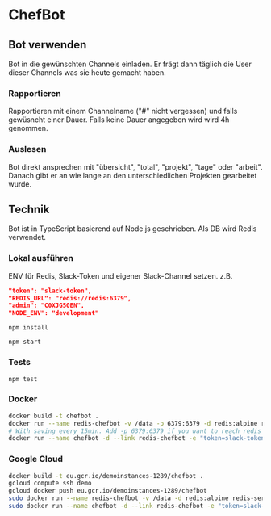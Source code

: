 # ChefBot

## Bot verwenden

Bot in die gewünschten Channels einladen. Er frägt dann täglich die User dieser Channels was sie heute gemacht haben.

### Rapportieren

Rapportieren mit einem Channelname ("#" nicht vergessen) und falls gewüsncht einer Dauer. Falls keine Dauer angegeben wird wird 4h genommen.

### Auslesen

Bot direkt ansprechen mit "übersicht", "total", "projekt", "tage" oder "arbeit". Danach gibt er an wie lange an den unterschiedlichen Projekten gearbeitet wurde.


## Technik

Bot ist in TypeScript basierend auf Node.js geschrieben. Als DB wird Redis verwendet.

### Lokal ausführen

ENV für Redis, Slack-Token und eigener Slack-Channel setzen.
z.B.

```json
"token": "slack-token",
"REDIS_URL": "redis://redis:6379",
"admin": "C0XJG50EN",
"NODE_ENV": "development"
```

`npm install`

`npm start`

### Tests

`npm test`

### Docker

```bash
docker build -t chefbot .
docker run --name redis-chefbot -v /data -p 6379:6379 -d redis:alpine redis-server --save 900 1
# With saving every 15min. Add -p 6379:6379 if you want to reach redis from the host.
docker run --name chefbot -d --link redis-chefbot -e "token=slack-token" chefbot
```

### Google Cloud

```bash
docker build -t eu.gcr.io/demoinstances-1289/chefbot .
gcloud compute ssh demo
gcloud docker push eu.gcr.io/demoinstances-1289/chefbot
sudo docker run --name redis-chefbot -v /data -d redis:alpine redis-server --save 900 1
sudo docker run --name chefbot -d --link redis-chefbot -e "token=slack-token" eu.gcr.io/demoinstances-1289/chefbot
``` 